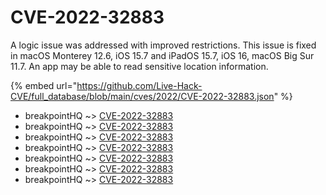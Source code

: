 # CVE-2022-32883

A logic issue was addressed with improved restrictions. This issue is fixed in macOS Monterey 12.6, iOS 15.7 and iPadOS 15.7, iOS 16, macOS Big Sur 11.7. An app may be able to read sensitive location information.

{% embed url="https://github.com/Live-Hack-CVE/full_database/blob/main/cves/2022/CVE-2022-32883.json" %}


* breakpointHQ ~> [CVE-2022-32883](https://www.alice-snow.ru/2022/database/cve-2022-32883/cve-2022-32883-breakpointhq)
* breakpointHQ ~> [CVE-2022-32883](https://www.alice-snow.ru/2022/database/cve-2022-32883/cve-2022-32883-breakpointhq)
* breakpointHQ ~> [CVE-2022-32883](https://www.alice-snow.ru/2022/database/cve-2022-32883/cve-2022-32883-breakpointhq)
* breakpointHQ ~> [CVE-2022-32883](https://www.alice-snow.ru/2022/database/cve-2022-32883/cve-2022-32883-breakpointhq)
* breakpointHQ ~> [CVE-2022-32883](https://www.alice-snow.ru/2022/database/cve-2022-32883/cve-2022-32883-breakpointhq)
* breakpointHQ ~> [CVE-2022-32883](https://www.alice-snow.ru/2022/database/cve-2022-32883/cve-2022-32883-breakpointhq)
* breakpointHQ ~> [CVE-2022-32883](https://www.alice-snow.ru/2022/database/cve-2022-32883/cve-2022-32883-breakpointhq)